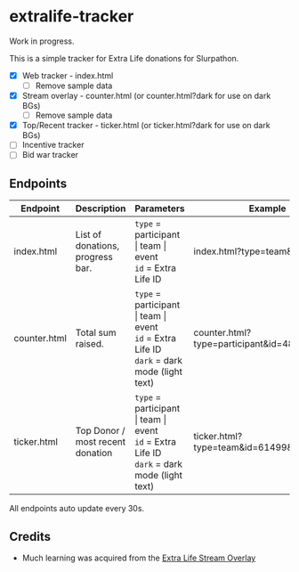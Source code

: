 # extralife-tracker

Work in progress.

This is a simple tracker for Extra Life donations for Slurpathon.

- [x] Web tracker - index.html
    - [ ] Remove sample data
- [x] Stream overlay - counter.html  (or counter.html?dark for use on dark BGs)
    - [ ] Remove sample data
- [x] Top/Recent tracker - ticker.html  (or ticker.html?dark for use on dark BGs)
- [ ] Incentive tracker
- [ ] Bid war tracker

## Endpoints

| Endpoint     | Description                      | Parameters                                                                           | Example                                      |
|--------------|----------------------------------|--------------------------------------------------------------------------------------|----------------------------------------------|
| index.html   | List of donations, progress bar. | `type` = participant \| team \| event<br />`id` = Extra Life ID            | index.html?type=team&id=61499                |
| counter.html | Total sum raised.                | `type` = participant \| team \| event<br />`id` = Extra Life ID<br />`dark` = dark mode (light text) | counter.html?type=participant&id=485795&dark |
| ticker.html  | Top Donor / most recent donation | `type` = participant \| team \| event<br />`id` = Extra Life ID<br />`dark` = dark mode (light text) | ticker.html?type=team&id=61499&dark          |

All endpoints auto update every 30s.

## Credits

* Much learning was acquired from the [Extra Life Stream Overlay](https://www.extra-life.org/index.cfm?fuseaction=donorDrive.streamingOverlay&eventID=547&participantID=485795)